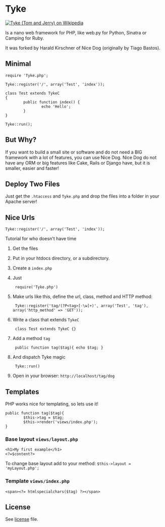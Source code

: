 Tyke
===

[![Tyke (Tom and Jerry) on Wikipedia](http://upload.wikimedia.org/wikipedia/en/thumb/c/c7/Tyke_Tom_and_Jerry.JPG/200px-Tyke_Tom_and_Jerry.JPG)](http://en.wikipedia.org/wiki/Tyke_%28Tom_and_Jerry%29)

Is a nano web framework for PHP, like web.py for Python, Sinatra or Camping for Ruby.

It was forked by Harald Kirschner of Nice Dog (originally by Tiago Bastos).

Minimal
---

	require 'Tyke.php';
	
	Tyke::register('/', array('Test', 'index'));
	
	class Test extends TykeC
	{
			public function index() {
					echo 'Hello';
			}
	}
	
	Tyke::run();

But Why?
---

If you want to build a small site or software and do not need a BIG framework with a lot of features, you can use Nice Dog. Nice Dog do not have any ORM or big features like Cake, Rails or Django have, but it is smaller, easier and faster!

Deploy Two Files
---

Just get the `.htaccess` and `Tyke.php` and drop the files into a folder in your Apache server!

Nice Urls
---

	Tyke::register('/', array('Test', 'index'));

Tutorial for who doesn't have time

1. Get the files
2. Put in your htdocs directory, or a subdirectory.
3. Create a `index.php`
4. Just
	
		require('Tyke.php')

5. Make urls like this, define the url, class, method and HTTP method:
	
		Tyke::register('tag/(?P<tag>[-\w]+)', array('Test', 'tag'), array('http_method' => 'GET'));

6. Write a class that extends `TykeC`
	
		class Test extends TykeC {}

7. Add a method `tag`
	
		public function tag($tag){ echo $tag; }

8. And dispatch Tyke magic
	
		Tyke::run()

9. Open in your browser: `http://localhost/tag/dog`

Templates
---

PHP works nice for templating, so lets use it!

	public function tag($tag){
			$this->tag = $tag; 
			$this->render('views/index.php');
	}

### Base layout `views/layout.php`

	<h1>My first example</h1>
	<?=$content?>

To change base layout add to your method: `$this->layout = 'myLayout.php';`

### Template `views/index.php`

	<span><?= htmlspecialchars($tag) ?></span>

License
---

See [license](master/license) file.
